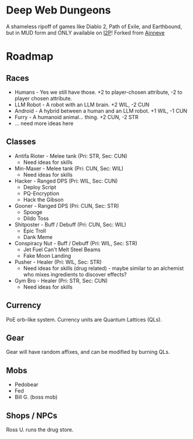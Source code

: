 # Deep Web Dungeons

A shameless ripoff of games like Diablo 2, Path of Exile, and Earthbound, but in MUD form and ONLY available on [I2P](https://geti2p.net)!
Forked from [Ainneve](https://github.com/evennia/ainneve)

# Roadmap
## Races

* Humans - Yes we still have those. +2 to player-chosen attribute, -2 to player chosen attribute.
* LLM Robot - A robot with an LLM brain. +2 WIL, -2 CUN
* Android - A hybrid between a human and an LLM robot. +1 WIL, -1 CUN
* Furry - A humanoid animal... thing. +2 CUN, -2 STR
* ... need more ideas here

## Classes

* Antifa Rioter - Melee tank (Pri: STR, Sec: CUN)
    * Need ideas for skills
* Min-Maxer - Melee tank (Pri: CUN, Sec: WIL)
    * Need ideas for skills
* Hacker - Ranged DPS (Pri: WIL, Sec: CUN)
    * Deploy Script
    * PQ-Encryption
    * Hack the Gibson
* Gooner - Ranged DPS (Pri: CUN, Sec: STR)
    * Spooge
    * Dildo Toss
* Shitposter - Buff / Debuff (Pri: CUN, Sec: WIL)
    * Epic Troll
    * Dank Meme
* Conspiracy Nut - Buff / Debuff (Pri: WIL, Sec: STR)
    * Jet Fuel Can't Melt Steel Beams
    * Fake Moon Landing
* Pusher - Healer (Pri: WIL, Sec: STR)
    * Need ideas for skills (drug related) - maybe similar to an alchemist who mixes ingredients to discover effects?
* Gym Bro - Healer (Pri: STR, Sec: CUN)
    * Need ideas for skills

## Currency

PoE orb-like system. Currency units are Quantum Lattices (QLs).

## Gear

Gear will have random affixes, and can be modified by burning QLs.

## Mobs

* Pedobear
* Fed
* Bill G. (boss mob)

## Shops / NPCs

Ross U. runs the drug store.
